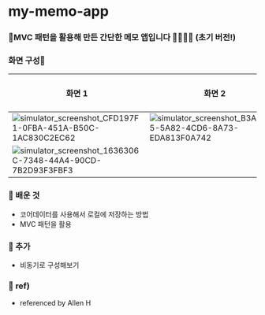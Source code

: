 # my-memo-app
### MVC 패턴을 활용해 만든 간단한 메모 앱입니다 🧡💚💙💜 (초기 버전!)

### 화면 구성📱
|화면 1|화면 2|화면 3|화면 4|
|---|---|---|---|
|![simulator_screenshot_CFD197F1-0FBA-451A-B50C-1AC830C2EC62](https://github.com/hyung6370/my-memo-app/assets/81064963/55b71e6a-1380-4e86-89f1-1b0b5546e35f)|![simulator_screenshot_B3A84BD5-5A82-4CD6-8A73-EDA813F0A742](https://github.com/hyung6370/my-memo-app/assets/81064963/bea2c3d2-9867-4a20-a772-f9b421b98c52)|![simulator_screenshot_3C2DC927-EA40-4F91-BE5E-91A6CFED4B8B](https://github.com/hyung6370/my-memo-app/assets/81064963/fdffc3c2-d26a-4414-abae-b95ac80a4335)|
![simulator_screenshot_1636306C-7348-44A4-90CD-7B2D93F3FBF3](https://github.com/hyung6370/my-memo-app/assets/81064963/ef690d60-9a69-4952-b2b1-0580ed216d55)|

### 📌 배운 것
- 코어데이터를 사용해서 로컬에 저장하는 방법
- MVC 패턴을 활용

### 📌 추가
- 비동기로 구성해보기

### 📄 ref)
- referenced by Allen H
